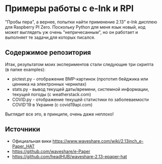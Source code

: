 # Примеры работы с e-Ink и RPI

"Пробы пера", а вернее, попытки найти применение 2.13" e-Ink дисплею для Raspberry PI Zero. Поскольку Python для меня язык новый, код может выглядеть уж очень "непричесанным", но он работает и выполняет те задачи,для которых писался.

## Содержимое репозитория
Итак, результатом моих экспериментов стали следующие три скрипта (в папке examples):
* pictest.py - отображение BMP-картинок (прототип бейджика или ценника на электронных чернилах)
* stats.py - вывод текущей даты/времени, системной информации, текущей погоды (с weatherstack.com)
* COVID.py - отображение текущей статистики по заболеваемости COVID'19 в Украине (с covid19api.com)

Выглядит все это, в принципе, очень даже неплохо!

## Источники
* Официальная вики https://www.waveshare.com/wiki/2.13inch_e-Paper_HAT
* https://github.com/waveshare/e-Paper
* https://github.com/headHUB/waveshare-2.13-epaper-hat
